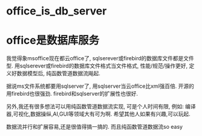 # office_is_db_server
# office是数据库服务

我觉得象msoffice现在都云office了, 
sqlserever或firebird的数据库文件都是文件型.
用sqlserever或firebird的数据库文件格式当文件格式,
性能/规范/操作更好, 定义好数据模型后,
纯函数管道数据流飚起.

据说ms文件系统都要用sqlserver了,
用sqlserver当云office比xml强百倍.
开源的用firebird也很强劲.
firebird和sqlserver的扩展性也很好.

另外,我还有很多想法可以用纯函数管道数据流实现, 
可是个人时间有限, 例如:
编译器,可视化,数据操纵,AI,GUI等领域大有可为啊.
希望其他人如果有兴趣,可以玩起.

数据流并行和扩展容易,还是很值得搞一搞的.
而且纯函数管道数据流so easy
